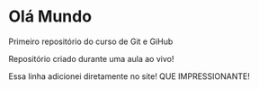 # Olá Mundo
Primeiro repositório do curso de Git e GiHub

Repositório criado durante uma aula ao vivo!

Essa linha adicionei diretamente no site! QUE IMPRESSIONANTE!
